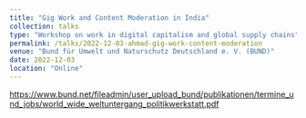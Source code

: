 ```yaml
---
title: "Gig Work and Content Moderation in India"
collection: talks
type: "Workshop on work in digital capitalism and global supply chains"
permalink: /talks/2022-12-03-ahmad-gig-work-content-moderation
venue: "Bund für Umwelt und Naturschutz Deutschland e. V. (BUND)"
date: 2022-12-03
location: "Online"
---
```

https://www.bund.net/fileadmin/user_upload_bund/publikationen/termine_und_jobs/world_wide_weltuntergang_politikwerkstatt.pdf
